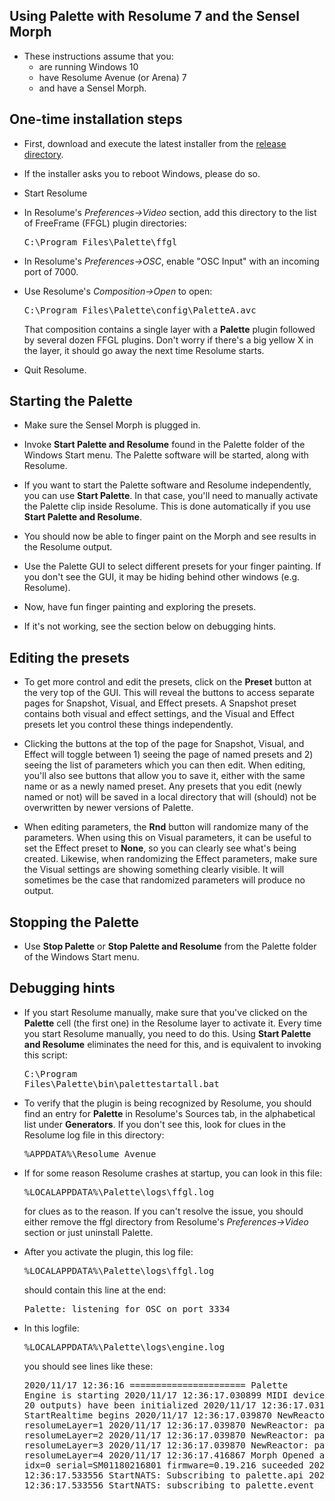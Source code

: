 ## Using Palette with Resolume 7 and the Sensel Morph

- These instructions assume that you:
  - are running Windows 10
  - have Resolume Avenue (or Arena) 7
  - and have a Sensel Morph.

## One-time installation steps

- First, download and execute the latest installer from the
<a href=https://github.com/vizicist/palette/tree/main/release>release directory</a>.

- If the installer asks you to reboot Windows, please do so.

- Start Resolume

- In Resolume's <i>Preferences->Video</i> section, add this directory to the list of FreeFrame (FFGL) plugin directories: <pre>C:\Program Files\Palette\ffgl</pre>

- In Resolume's <i>Preferences->OSC</i>, enable "OSC Input" with an incoming port of 7000.

- Use Resolume's <i>Composition->Open</i> to open: <pre>C:\Program Files\Palette\config\PaletteA.avc</pre>
  That composition contains a single layer with a <b>Palette</b> plugin followed by several dozen FFGL plugins.
  Don't worry if there's a big yellow X in the layer, it should go away the next time Resolume starts.

- Quit Resolume.

## Starting the Palette

- Make sure the Sensel Morph is plugged in.

- Invoke <b>Start Palette and Resolume</b> found in the Palette folder of the Windows Start menu.
The Palette software will be started, along with Resolume.

- If you want to start the Palette software and Resolume independently, you can use <b>Start Palette</b>.
In that case, you'll need to manually activate the Palette clip inside Resolume.  This is done automatically
if you use <b>Start Palette and Resolume</b>.

- You should now be able to finger paint on the Morph and see results in the Resolume output.

- Use the Palette GUI to select different presets for your finger painting.
If you don't see the GUI, it may be hiding behind other windows (e.g. Resolume).

- Now, have fun finger painting and exploring the presets.

- If it's not working, see the section below on debugging hints.

## Editing the presets

- To get more control and edit the presets, click on the <b>Preset</b> button at the very top of the GUI.
This will reveal the buttons to access separate pages for Snapshot, Visual, and Effect presets.
A Snapshot preset contains both visual and effect settings, and the Visual and Effect
presets let you control these things independently.

- Clicking the buttons at the top of the page for Snapshot, Visual, and Effect will toggle
between 1) seeing the page of named presets and 2) seeing the list of parameters which you can 
then edit.  When editing, you'll also see buttons that allow you to save it, either with the same
name or as a newly named preset.  Any presets that you edit (newly named or not) will be saved
in a local directory that will (should) not be overwritten by newer versions of Palette.

- When editing parameters, the <b>Rnd</b> button will randomize many of the parameters.
When using this on Visual parameters, it can be useful to set the Effect preset to <b>None</b>,
so you can clearly see what's being created.  Likewise, when randomizing the Effect parameters,
make sure the Visual settings are showing something clearly visible.  It will sometimes be the
case that randomized parameters will produce no output.

## Stopping the Palette

- Use <b>Stop Palette</b> or <b>Stop Palette and Resolume</b> from the Palette folder of the Windows Start menu.

## Debugging hints

- If you start Resolume manually, make sure that you've clicked on the <b>Palette</b>
cell (the first one) in the Resolume layer to activate it. Every time you start Resolume manually, you need to do this.
Using <b>Start Palette and Resolume</b> eliminates the need for this, and is equivalent to invoking this script: <pre>C:\Program Files\Palette\bin\palettestartall.bat</pre>

- To verify that the plugin is being recognized by Resolume,
you should find an entry for <b>Palette</b> in Resolume's Sources tab, in the alphabetical list under <b>Generators</b>.
If you don't see this, look for clues in the Resolume log file in this directory: <pre>%APPDATA%\Resolume Avenue</pre>

- If for some reason Resolume crashes at startup,
you can look in this file: <pre>%LOCALAPPDATA%\Palette\logs\ffgl.log</pre>
for clues as to the reason.  If you can't resolve the issue,
you should either remove the ffgl directory from Resolume's <i>Preferences->Video</i> section or just uninstall Palette.

- After you activate the plugin, this log file: <pre>%LOCALAPPDATA%\Palette\logs\ffgl.log</pre>
should contain this line at the end: <pre>Palette: listening for OSC on port 3334</pre>

- In this logfile: <pre>%LOCALAPPDATA%\Palette\logs\engine.log</pre>
you should see lines like these: <pre>2020/11/17 12:36:16 ====================== Palette Engine is starting
2020/11/17 12:36:17.030899 MIDI devices (18 inputs, 20 outputs) have been initialized
2020/11/17 12:36:17.031868 StartRealtime begins
2020/11/17 12:36:17.039870 NewReactor: pad=A resolumeLayer=1
2020/11/17 12:36:17.039870 NewReactor: pad=B resolumeLayer=2
2020/11/17 12:36:17.039870 NewReactor: pad=C resolumeLayer=3
2020/11/17 12:36:17.039870 NewReactor: pad=D resolumeLayer=4
2020/11/17 12:36:17.416867 Morph Opened and Started: idx=0 serial=SM01180216801 firmware=0.19.216 suceeded
2020/11/17 12:36:17.533556 StartNATS: Subscribing to palette.api
2020/11/17 12:36:17.533556 StartNATS: subscribing to palette.event
</pre>